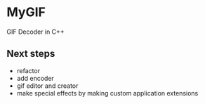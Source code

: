 # MyGIF

GIF Decoder in C++

## Next steps

- refactor
- add encoder
- gif editor and creator
- make special effects by making custom application extensions
